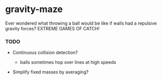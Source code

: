 # gravity-maze

Ever wondered what throwing a ball would be like if walls had a repulsive
gravity forces?
EXTREME GAMES OF CATCH!


### TODO

 - Continuous collision detection?
    - balls sometimes hop over lines at high speeds
 
 - Simplify fixed masses by averaging?
